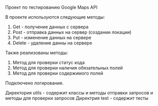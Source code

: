 Проект по тестированию Google Maps API

В проекте используются следующие методы:
1. Get - получение данных с сервера
2. Post - отправка данных на сервер (создании локации)
3. Put - изменение данных на сервере
4. Delete - удаление данны на сервере

Также реализованы методы:
1. Метод для проверки статус кода
2. Метод для проверки наличия обязательных полей
3. Метод для проверки содержимого полей

Подключено логирование.

Директория utils - содержит классы и методы отправки запросов и методы для проверки запросов
Директрия test - содержит тесты
